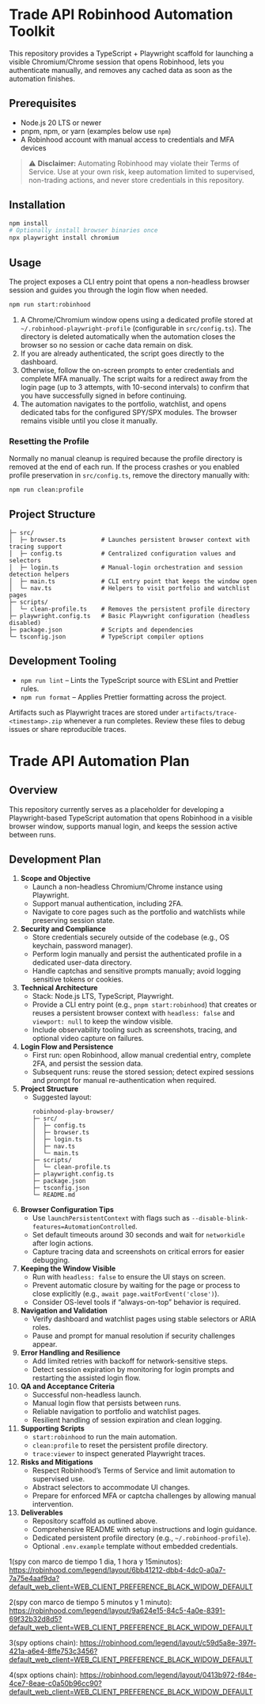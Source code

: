 
# Trade API Robinhood Automation Toolkit

This repository provides a TypeScript + Playwright scaffold for launching a visible Chromium/Chrome
session that opens Robinhood, lets you authenticate manually, and removes any cached data as soon as
the automation finishes.

## Prerequisites

- Node.js 20 LTS or newer
- pnpm, npm, or yarn (examples below use `npm`)
- A Robinhood account with manual access to credentials and MFA devices

> ⚠️ **Disclaimer:** Automating Robinhood may violate their Terms of Service. Use at your own risk,
> keep automation limited to supervised, non-trading actions, and never store credentials in this
> repository.

## Installation

```bash
npm install
# Optionally install browser binaries once
npx playwright install chromium
```

## Usage

The project exposes a CLI entry point that opens a non-headless browser session and guides you
through the login flow when needed.

```bash
npm run start:robinhood
```

1. A Chrome/Chromium window opens using a dedicated profile stored at
   `~/.robinhood-playwright-profile` (configurable in `src/config.ts`). The directory is deleted
   automatically when the automation closes the browser so no session or cache data remain on disk.
2. If you are already authenticated, the script goes directly to the dashboard.
3. Otherwise, follow the on-screen prompts to enter credentials and complete MFA manually. The
   script waits for a redirect away from the login page (up to 3 attempts, with 10-second intervals)
   to confirm that you have successfully signed in before continuing.
4. The automation navigates to the portfolio, watchlist, and opens dedicated tabs for the configured
   SPY/SPX modules. The browser remains visible until you close it manually.

### Resetting the Profile

Normally no manual cleanup is required because the profile directory is removed at the end of each
run. If the process crashes or you enabled profile preservation in `src/config.ts`, remove the
directory manually with:

```bash
npm run clean:profile
```

## Project Structure

```
├─ src/
│  ├─ browser.ts          # Launches persistent browser context with tracing support
│  ├─ config.ts           # Centralized configuration values and selectors
│  ├─ login.ts            # Manual-login orchestration and session detection helpers
│  ├─ main.ts             # CLI entry point that keeps the window open
│  └─ nav.ts              # Helpers to visit portfolio and watchlist pages
├─ scripts/
│  └─ clean-profile.ts    # Removes the persistent profile directory
├─ playwright.config.ts   # Basic Playwright configuration (headless disabled)
├─ package.json           # Scripts and dependencies
└─ tsconfig.json          # TypeScript compiler options
```

## Development Tooling

- `npm run lint` – Lints the TypeScript source with ESLint and Prettier rules.
- `npm run format` – Applies Prettier formatting across the project.

Artifacts such as Playwright traces are stored under `artifacts/trace-<timestamp>.zip` whenever a
run completes. Review these files to debug issues or share reproducible traces.

# Trade API Automation Plan

## Overview
This repository currently serves as a placeholder for developing a Playwright-based TypeScript automation that opens Robinhood in a visible browser window, supports manual login, and keeps the session active between runs.

## Development Plan
1. **Scope and Objective**
   - Launch a non-headless Chromium/Chrome instance using Playwright.
   - Support manual authentication, including 2FA.
   - Navigate to core pages such as the portfolio and watchlists while preserving session state.
2. **Security and Compliance**
   - Store credentials securely outside of the codebase (e.g., OS keychain, password manager).
   - Perform login manually and persist the authenticated profile in a dedicated user-data directory.
   - Handle captchas and sensitive prompts manually; avoid logging sensitive tokens or cookies.
3. **Technical Architecture**
   - Stack: Node.js LTS, TypeScript, Playwright.
   - Provide a CLI entry point (e.g., `pnpm start:robinhood`) that creates or reuses a persistent browser context with `headless: false` and `viewport: null` to keep the window visible.
   - Include observability tooling such as screenshots, tracing, and optional video capture on failures.
4. **Login Flow and Persistence**
   - First run: open Robinhood, allow manual credential entry, complete 2FA, and persist the session data.
   - Subsequent runs: reuse the stored session; detect expired sessions and prompt for manual re-authentication when required.
5. **Project Structure**
   - Suggested layout:
     ```
     robinhood-play-browser/
     ├─ src/
     │  ├─ config.ts
     │  ├─ browser.ts
     │  ├─ login.ts
     │  ├─ nav.ts
     │  └─ main.ts
     ├─ scripts/
     │  └─ clean-profile.ts
     ├─ playwright.config.ts
     ├─ package.json
     ├─ tsconfig.json
     └─ README.md
     ```
6. **Browser Configuration Tips**
   - Use `launchPersistentContext` with flags such as `--disable-blink-features=AutomationControlled`.
   - Set default timeouts around 30 seconds and wait for `networkidle` after login actions.
   - Capture tracing data and screenshots on critical errors for easier debugging.
7. **Keeping the Window Visible**
   - Run with `headless: false` to ensure the UI stays on screen.
   - Prevent automatic closure by waiting for the page or process to close explicitly (e.g., `await page.waitForEvent('close')`).
   - Consider OS-level tools if “always-on-top” behavior is required.
8. **Navigation and Validation**
   - Verify dashboard and watchlist pages using stable selectors or ARIA roles.
   - Pause and prompt for manual resolution if security challenges appear.
9. **Error Handling and Resilience**
   - Add limited retries with backoff for network-sensitive steps.
   - Detect session expiration by monitoring for login prompts and restarting the assisted login flow.
10. **QA and Acceptance Criteria**
    - Successful non-headless launch.
    - Manual login flow that persists between runs.
    - Reliable navigation to portfolio and watchlist pages.
    - Resilient handling of session expiration and clean logging.
11. **Supporting Scripts**
    - `start:robinhood` to run the main automation.
    - `clean:profile` to reset the persistent profile directory.
    - `trace:viewer` to inspect generated Playwright traces.
12. **Risks and Mitigations**
    - Respect Robinhood’s Terms of Service and limit automation to supervised use.
    - Abstract selectors to accommodate UI changes.
    - Prepare for enforced MFA or captcha challenges by allowing manual intervention.
13. **Deliverables**
    - Repository scaffold as outlined above.
    - Comprehensive README with setup instructions and login guidance.
    - Dedicated persistent profile directory (e.g., `~/.robinhood-profile`).
    - Optional `.env.example` template without embedded credentials.



1(spy con marco de tiempo 1 dia, 1 hora y 15minutos):
https://robinhood.com/legend/layout/6bb41212-dbb4-4dc0-a0a7-7a75e4aaf9da?default_web_client=WEB_CLIENT_PREFERENCE_BLACK_WIDOW_DEFAULT

2(spy con marco de tiempo 5 minutos y 1 minuto):
https://robinhood.com/legend/layout/9a624e15-84c5-4a0e-8391-69f32b32d8d5?default_web_client=WEB_CLIENT_PREFERENCE_BLACK_WIDOW_DEFAULT

3(spy options chain):
https://robinhood.com/legend/layout/c59d5a8e-397f-421a-a6e4-8ffe753c3456?default_web_client=WEB_CLIENT_PREFERENCE_BLACK_WIDOW_DEFAULT

4(spx options chain):
https://robinhood.com/legend/layout/0413b972-f84e-4ce7-8eae-c0a50b96cc90?default_web_client=WEB_CLIENT_PREFERENCE_BLACK_WIDOW_DEFAULT
